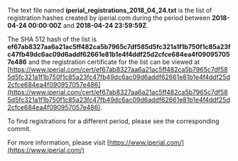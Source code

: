 The text file named **iperial_registrations_2018_04_24.txt** is the list of registration hashes created by iperial.com during the period between **2018-04-24 00:00:00Z** and **2018-04-24 23:59:59Z**.

The SHA 512 hash of the list is **ef67ab8327aa6a21ac5ff482ca5b7965c7df585d5fc321a1f1b750f1c85a23fc47fb49dc6ac09d6addf62661e81b1e4f4ddf25d2cfce684ea4f090957057e486** and the registration certificate for the list can be viewed at [https://www.iperial.com/cert/ef67ab8327aa6a21ac5ff482ca5b7965c7df585d5fc321a1f1b750f1c85a23fc47fb49dc6ac09d6addf62661e81b1e4f4ddf25d2cfce684ea4f090957057e486](https://www.iperial.com/cert/ef67ab8327aa6a21ac5ff482ca5b7965c7df585d5fc321a1f1b750f1c85a23fc47fb49dc6ac09d6addf62661e81b1e4f4ddf25d2cfce684ea4f090957057e486).

To find registrations for a different period, please see the corresponding commit.

For more information, please visit [https://www.iperial.com/](https://www.iperial.com/)
